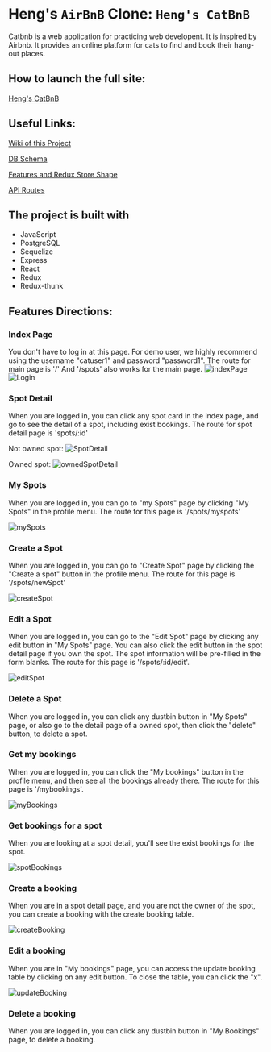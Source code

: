 # Heng's `AirBnB` Clone: `Heng's CatBnB`

Catbnb is a web application for practicing web developent. It is inspired by Airbnb. It provides an online platform for cats to find and book their hang-out places.

## How to launch the full site:
[Heng's CatBnB](https://heng-catbnb.herokuapp.com/)

## Useful Links:
[Wiki of this Project](https://github.com/zerotume/full-clone-hengAirBnB/wiki)

[DB Schema](https://github.com/zerotume/full-clone-hengAirBnB/wiki/db)

[Features and Redux Store Shape](https://github.com/zerotume/full-clone-hengAirBnB/wiki/Features)

[API Routes](https://github.com/zerotume/full-clone-hengAirBnB/tree/master/backend#readme)

## The project is built with
* JavaScript
* PostgreSQL
* Sequelize
* Express
* React
* Redux
* Redux-thunk

## Features Directions:

### Index Page

You don't have to log in at this page.
For demo user, we highly recommend using the username "catuser1" and password "password1".
The route for main page is '/'
And '/spots' also works for the main page.
![indexPage](./feature_screenshots/mainpage.JPG)
![Login](./feature_screenshots/login.JPG)

### Spot Detail

When you are logged in, you can click any spot card in the index page, and go to see the detail of a spot, including exist bookings.
The route for spot detail page is 'spots/:id'

Not owned spot:
![SpotDetail](./feature_screenshots/spotDetail.JPG)

Owned spot:
![ownedSpotDetail](./feature_screenshots//ownedSpotDetail.JPG)


### My Spots

When you are logged in, you can go to "my Spots" page by clicking
"My Spots" in the profile menu.
The route for this page is '/spots/myspots'

![mySpots](./feature_screenshots/myspots.JPG)


### Create a Spot

When you are logged in, you can go to "Create Spot" page by clicking the "Create a spot" button in the profile menu.
The route for this page is '/spots/newSpot'

![createSpot](./feature_screenshots/createSpot.JPG)




### Edit a Spot
When you are logged in, you can go to the "Edit Spot" page by clicking any edit button in "My Spots" page. You can also click the edit button in the spot detail page if you own the spot.
The spot information will be pre-filled in the form blanks.
The route for this page is '/spots/:id/edit'.

![editSpot](./feature_screenshots/editSpot.JPG)

### Delete a Spot
When you are logged in, you can click any dustbin button in "My Spots" page, or also go to the detail page of a owned spot, then click the "delete" button, to delete a spot.


### Get my bookings
When you are logged in, you can click the "My bookings" button in the profile menu, and then see all the bookings already there.
The route for this page is '/mybookings'.

![myBookings](./feature_screenshots/myBookings.JPG)

### Get bookings for a spot
When you are looking at a spot detail, you'll see the exist bookings for the spot.

![spotBookings](./feature_screenshots/spotBookings.JPG)

### Create a booking
When you are in a spot detail page, and you are not the owner of the spot, you can create a booking with the create booking table.

![createBooking](./feature_screenshots/createBooking.JPG)

### Edit a booking
When you are in "My bookings" page, you can access the update booking table by clicking on any edit button. To close the table, you can click the "x".

![updateBooking](./feature_screenshots/updateBookings.JPG)

### Delete a booking

When you are logged in, you can click any dustbin button in "My Bookings" page, to delete a booking.
